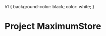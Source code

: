 <!DOCTYPE html>
<html>
<head>
</head>
<styles>
 h1 {
  background-color: black;
  color: white;
}
</styles>
<body>
<h1>Project <b>MaximumStore</b></h1>
<p>
</body>
</html>
